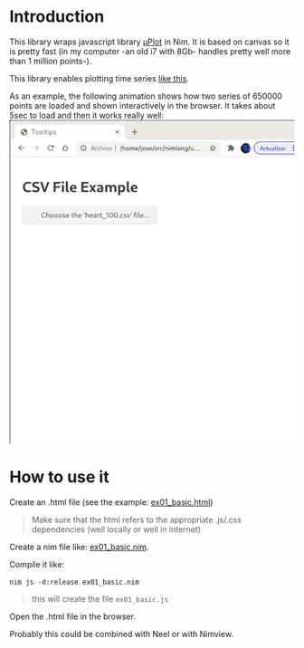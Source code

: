 # Introduction
This library wraps javascript library [μPlot](https://github.com/leeoniya/uPlot) in Nim. It is based on canvas so it is pretty fast (in my computer -an old i7 with 8Gb- handles pretty well more than 1 million points-).

This library enables plotting time series [like this](https://leeoniya.github.io/uPlot/demos/index.html).

As an example, the following animation shows how two series of 650000 points are loaded and shown interactively in the browser. It takes about 5sec to load and then it works really well:
![](output.gif)



# How to use it
Create an .html file (see the example: [ex01_basic.html](https://github.com/mantielero/uplot.nim/blob/main/examples/ex01_basic.html))

> Make sure that the html refers to the appropriate .js/.css dependencies (well locally or well in internet)

Create a nim file like: [ex01_basic.nim](https://github.com/mantielero/uplot.nim/blob/main/examples/ex01_basic.nim).

Compile it like:
```
nim js -d:release ex01_basic.nim
```

> this will create the file `ex01_basic.js`

Open the .html file in the browser.

Probably this could be combined with Neel or with Nimview.
